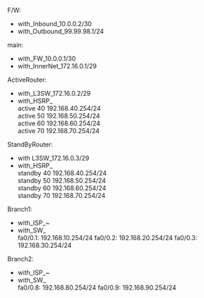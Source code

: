 F/W:
  - with_Inbound_10.0.0.2/30
  - with_Outbound_99.99.98.1/24

main: 
  - with_FW_10.0.0.1/30
  - with_InnerNet_172.16.0.1/29

ActiveRouter:
  - with_L3SW_172.16.0.2/29
  - with_HSRP_ \
active 40 192.168.40.254/24 \
active 50 192.168.50.254/24 \
active 60 192.168.60.254/24 \
active 70 192.168.70.254/24

StandByRouter:
  - with L3SW_172.16.0.3/29
  - with_HSRP_ \
standby 40 192.168.40.254/24 \
standby 50 192.168.50.254/24 \
standby 60 192.168.60.254/24 \
standby 70 192.168.70.254/24

Branch1:
  - with_ISP_~
  - with_SW_ \
fa0/0.1: 192.168.10.254/24
fa0/0.2: 192.168.20.254/24
fa0/0.3: 192.168.30.254/24

Branch2:
  - with_ISP_~
  - with_SW_ \
fa0/0.8: 192.168.80.254/24
fa0/0.9: 192.168.90.254/24
